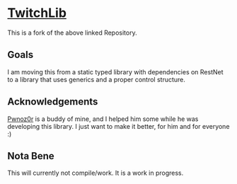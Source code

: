 # [TwitchLib](https://github.com/Pwnoz0r/TwitchLib)
This is a fork of the above linked Repository.

## Goals
I am moving this from a static typed library with dependencies on RestNet to a library that uses generics and a proper control structure.

## Acknowledgements
[Pwnoz0r](https://github.com/pwnoz0r) is a buddy of mine, and I helped him some while he was developing this library. I just want to make it better, for him and for everyone :)

## Nota Bene
This will currently not compile/work. It is a work in progress.
